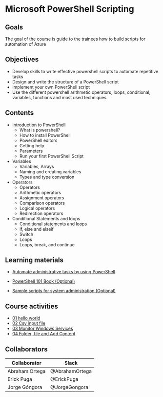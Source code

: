 # Microsoft PowerShell Scripting

## Goals
The goal of the course is guide to the trainees how to build scripts for automation of Azure

## Objectives
- Develop skills to write effective powershell scripts to automate repetitive tasks
- Design and write the structure of a PowerShell script
- Implement your own PowerShell script
- Use the different powershell arithmetic operators, loops, conditional, variables, functions and most used techniques

## Contents
- Introduction to PowerShell
	- What is powershell?
	- How to install PowerShell
	- PowerShell editors
	- Getting help
	- Parameters
	- Run your first PowerShell Script
- Variables
	- Variables, Arrays
	- Naming and creating variables
	- Types and type conversion
- Operators
	- Operators
	- Arithmetic operators
	- Assignment operators
	- Comparison operators
	- Logical operators
	- Redirection operators
- Conditional Statements and loops
	- Conditional statements and loops
	- if, else and elseif
	- Switch
	- Loops
	- Loops, break, and continue


## Learning materials
- [Automate administrative tasks by using PowerShell](https://docs.microsoft.com/en-us/learn/paths/powershell/).

- [PowerShell 101 Book (Optional)](https://docs.microsoft.com/en-us/powershell/scripting/learn/ps101/00-introduction?view=powershell-7.1) 

- [Sample scripts for system administration (Optional)](https://docs.microsoft.com/en-us/powershell/scripting/samples/sample-scripts-for-administration?view=powershell-7.1)
## Course activities
- [01 hello world](./01-hello-world.md)
- [02 Csv input file](./02-csv-input-file)
- [03 Monitor Windows Services](./03-Monitor-Windows-Services.md)
- [04 Folder, file and Add Content](./04-folder-file-addContent.md)


## Collaborators
| Collaborator  | Slack  |
| ------------ | ------------ |
|  Abraham Ortega | @AbrahamOrtega|
|  Erick Puga | @ErickPuga |
| Jorge Góngora  | @JorgeGongora  |

